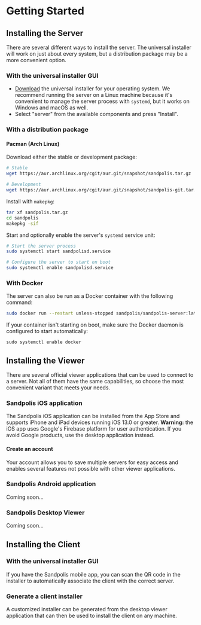 # Getting Started

## Installing the Server
There are several different ways to install the server. The universal installer will work on just about every system, but a distribution package may be a more convenient option.

### With the universal installer GUI
- <a href="https://sandpolis.com/download" target="_blank">Download</a> the universal installer for your operating system. We recommend running the server on a Linux machine because it's convenient to manage the server process with `systemd`, but it works on Windows and macOS as well.
- Select "server" from the available components and press "Install".

### With a distribution package
#### Pacman (Arch Linux)
Download either the stable or development package:
``` sh
# Stable
wget https://aur.archlinux.org/cgit/aur.git/snapshot/sandpolis.tar.gz

# Development
wget https://aur.archlinux.org/cgit/aur.git/snapshot/sandpolis-git.tar.gz
```

Install with `makepkg`:
``` sh
tar xf sandpolis.tar.gz
cd sandpolis
makepkg -sif
```

Start and optionally enable the server's `systemd` service unit:
``` sh
# Start the server process
sudo systemctl start sandpolisd.service

# Configure the server to start on boot
sudo systemctl enable sandpolisd.service
```

### With Docker
The server can also be run as a Docker container with the following command:
``` sh
sudo docker run --restart unless-stopped sandpolis/sandpolis-server:latest
```

If your container isn't starting on boot, make sure the Docker daemon is configured to start automatically:
```
sudo systemctl enable docker
```

## Installing the Viewer
There are several official viewer applications that can be used to connect to a server. Not all of them have the same capabilities, so choose the most convenient variant that meets your needs.

### Sandpolis iOS application
The Sandpolis iOS application can be installed from the App Store and supports iPhone and iPad devices running iOS 13.0 or greater. **Warning:** the iOS app uses Google's Firebase platform for user authentication. If you avoid Google products, use the desktop application instead.

#### Create an account
Your account allows you to save multiple servers for easy access and enables several features not possible with other viewer applications.

### Sandpolis Android application
Coming soon...

### Sandpolis Desktop Viewer
Coming soon...

## Installing the Client

### With the universal installer GUI
If you have the Sandpolis mobile app, you can scan the QR code in the installer to automatically associate the client with the correct server.

### Generate a client installer
A customized installer can be generated from the desktop viewer application that can then be used to install the client on any machine.
